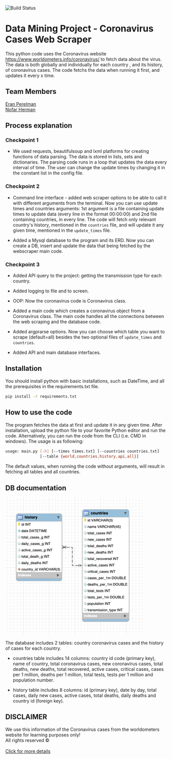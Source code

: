 ![Build Status](https://www.itc.tech/wp-content/uploads/2018/03/site-logo.png)

# Data Mining Project - Coronavirus Cases Web Scraper
This python code uses the Coronavirus website https://www.worldometers.info/coronavirus/ to fetch data about the virus. The data is both globally and individually for each country , and its history, of coronavirus cases. The code fetchs the data when running it first, and updates it every x time.

## Team Members
[Eran Perelman](https://github.com/EranPer/ "Eran Perelman's GitHub")<br/>
[Nofar Herman](https://github.com/nofr "Nofar Herman's GitHub")<br/>

## Process explanation

### Checkpoint 1
- We used requests, beautifulsoup and lxml platforms for creating functions of data parsing. The data is stored in lists, sets and dictionaries. The parsing code runs in a loop that updates the data every interval of time. The user can change the update times by changing it in the constant list in the config file.

### Checkpoint 2
- Command line interface - added web scraper options to be able to call it with different arguments from the terminal. Now you can use update times and countries arguments: 1st argument is a file containing update times to update data (every line in the format 00:00:00) and 2nd file containing countries, in every line. The code will fetch only relevant country's history, mentioned in the ```countries``` file, and will update it any given time, mentioned in the ```update_times``` file.

- Added a Mysql database to the program and its ERD. Now you can create a DB, insert and update the data that being fetched by the webscraper main code.

### Checkpoint 3
- Added API query to the project: getting the transmission type for each country.

- Added logging to file and to screen.

- OOP: Now the coronavirus code is Coronavirus class.

- Added a main code which creates a coronavirus object from a Coronavirus class. The main code handles all the connections between the web scraping and the database code.

- Added argprarse options. Now you can choose which table you want to scrape (default=all) besides the two optional files of ```update_times``` and ```countries```. 

- Added API and main database interfaces.

## Installation
You should install python with basic installations, such as DateTime, and all the prerequisites in the requirements.txt file.
```bash
pip install -r requirements.txt
```

## How to use the code
The program fetches the data at first and update it in any given time.
After installation, upload the python file to your favorite Python editor and run the code. 
Alternatively, you can run the code from the CLI (i.e. CMD in windows). The usage is as following:
```bash
usage: main.py [-h] [--times times.txt] [--countries countries.txt]
               [--table {world,countries,history,api,all}]
```
The default values, when running the code without arguments, will result in fetching all tables and all countries.

## DB documentation
![alt text](ERD_coronavirus.png "Coronavirus database")

The database includes 2 tables: country coronavirus cases and the history of cases for each country.

- countries table includes 14 columns: country id code (primary key), name of country, total coronavirus cases, new coronavirus cases, total deaths, new deaths, total recovered, active cases, critical cases, cases per 1 million, deaths per 1 million, total tests, tests per 1 million and population number.

- history table includes 8 columns: id (primary key), date by day, total cases, daily new cases, active cases, total deaths, daily deaths and country id (foreign key).

## DISCLAIMER
We use this information of the Coronavirus cases from the worldometers website for learning purposes only!
<br />All rights reserved ©
<br /><br />[Click for more details](https://www.shorturl.at/bqACD "The motivation")
